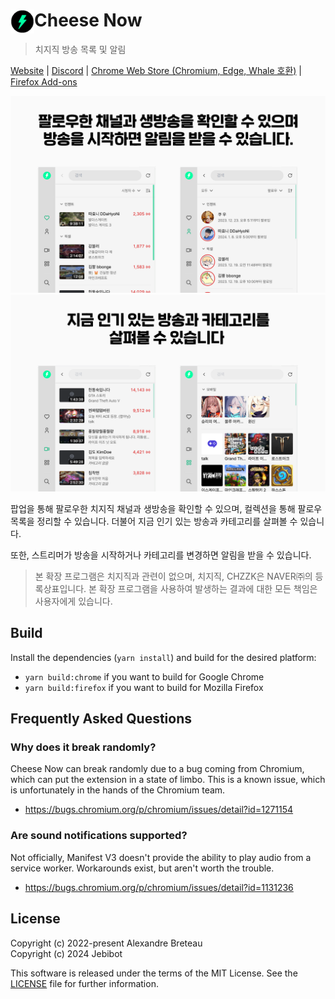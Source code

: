 # <img src="public/icon-48.png" width="38" align="left" /> Cheese Now

> 치지직 방송 목록 및 알림

[Website](https://www.chz.app/) | [Discord](https://discord.gg/9kq3UNKAkz) | [Chrome Web Store (Chromium, Edge, Whale 호환)](https://chromewebstore.google.com/detail/cemmjndpjenafbjmafgjcpdnfafbkhee) | [Firefox Add-ons](https://addons.mozilla.org/addon/cheese-now/)

![스크린샷 1](./images/1.png)
![스크린샷 2](./images/2.png)

팝업을 통해 팔로우한 치지직 채널과 생방송을 확인할 수 있으며, 컬렉션을 통해 팔로우 목록을 정리할 수 있습니다. 더불어 지금 인기 있는 방송과 카테고리를 살펴볼 수 있습니다.

또한, 스트리머가 방송을 시작하거나 카테고리를 변경하면 알림을 받을 수 있습니다.

> 본 확장 프로그램은 치지직과 관련이 없으며, 치지직, CHZZK은 NAVER㈜의 등록상표입니다. 본 확장 프로그램을 사용하여 발생하는 결과에 대한 모든 책임은 사용자에게 있습니다.

## Build

Install the dependencies (`yarn install`) and build for the desired platform:

- `yarn build:chrome` if you want to build for Google Chrome
- `yarn build:firefox` if you want to build for Mozilla Firefox

## Frequently Asked Questions

### Why does it break randomly?

Cheese Now can break randomly due to a bug coming from Chromium, which can put the extension in a state of limbo.
This is a known issue, which is unfortunately in the hands of the Chromium team.

- https://bugs.chromium.org/p/chromium/issues/detail?id=1271154

### Are sound notifications supported?

Not officially, Manifest V3 doesn't provide the ability to play audio from a service worker.
Workarounds exist, but aren't worth the trouble.

- https://bugs.chromium.org/p/chromium/issues/detail?id=1131236

## License

Copyright (c) 2022-present Alexandre Breteau<br />
Copyright (c) 2024 Jebibot

This software is released under the terms of the MIT License.
See the [LICENSE](LICENSE) file for further information.
